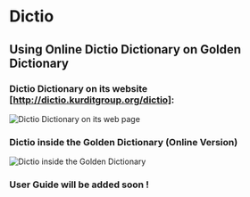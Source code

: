 # Dictio
## Using Online Dictio Dictionary on Golden Dictionary

### Dictio Dictionary on its website [http://dictio.kurditgroup.org/dictio]:
![Dictio Dictionary on its web page](https://github.com/dolanskurd/Dictio/blob/master/docs/img/02.jpg)

### Dictio inside the Golden Dictionary (Online Version)
![Dictio inside the Golden Dictionary](https://github.com/dolanskurd/Dictio/blob/master/docs/img/01.jpg)


### User Guide will be added soon !

